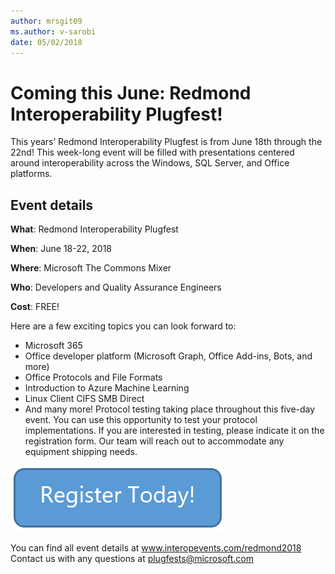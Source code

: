 ```yaml
---
author: mrsgit09
ms.author: v-sarobi
date: 05/02/2018
---
```

# Coming this June: Redmond Interoperability Plugfest!

This years’ Redmond Interoperability Plugfest is from June 18th through the 22nd! This week-long event will be filled with presentations centered around interoperability across the Windows, SQL Server, and Office platforms.

## Event details
**What**: Redmond Interoperability Plugfest

**When**: June 18-22, 2018

**Where**: Microsoft The Commons Mixer

**Who**: Developers and Quality Assurance Engineers

**Cost**: FREE!

Here are a few exciting topics you can look forward to:
- Microsoft 365
- Office developer platform (Microsoft Graph, Office Add-ins, Bots, and more)
- Office Protocols and File Formats
- Introduction to Azure Machine Learning
- Linux Client CIFS SMB Direct
- And many more!
Protocol testing taking place throughout this five-day event. You can use this opportunity to test your protocol implementations. If you are interested in testing, please indicate it on the registration form. Our team will reach out to accommodate any equipment shipping needs.

[![Register](../images/RegisterButton.png)](https://www.microsoftevents.com/profile/form/index.cfm?PKformID=0x3507287abcd)
 
You can find all event details at www.interopevents.com/redmond2018
Contact us with any questions at plugfests@microsoft.com